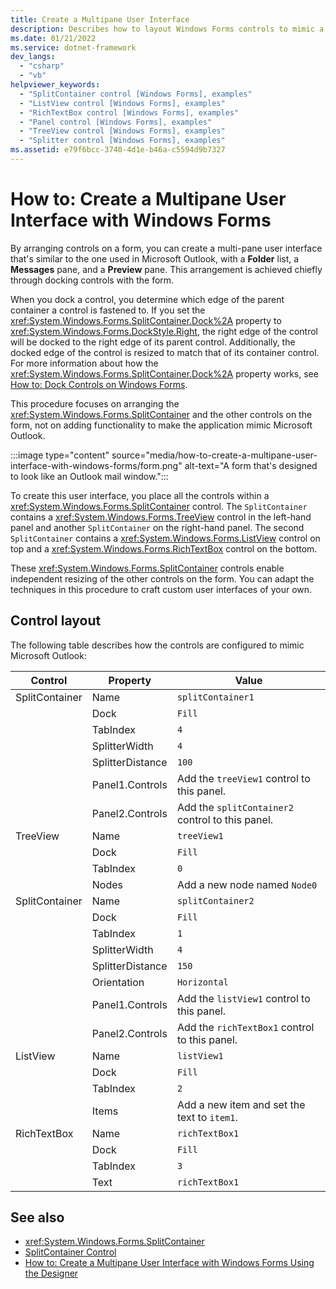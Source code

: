 ```yaml
---
title: Create a Multipane User Interface
description: Describes how to layout Windows Forms controls to mimic a Microsoft Outlook email application.
ms.date: 01/21/2022
ms.service: dotnet-framework
dev_langs: 
  - "csharp"
  - "vb"
helpviewer_keywords: 
  - "SplitContainer control [Windows Forms], examples"
  - "ListView control [Windows Forms], examples"
  - "RichTextBox control [Windows Forms], examples"
  - "Panel control [Windows Forms], examples"
  - "TreeView control [Windows Forms], examples"
  - "Splitter control [Windows Forms], examples"
ms.assetid: e79f6bcc-3740-4d1e-b46a-c5594d9b7327
---
```

# How to: Create a Multipane User Interface with Windows Forms

By arranging controls on a form, you can create a multi-pane user interface that's similar to the one used in Microsoft Outlook, with a **Folder** list, a **Messages** pane, and a **Preview** pane. This arrangement is achieved chiefly through docking controls with the form.

When you dock a control, you determine which edge of the parent container a control is fastened to. If you set the <xref:System.Windows.Forms.SplitContainer.Dock%2A> property to <xref:System.Windows.Forms.DockStyle.Right>, the right edge of the control will be docked to the right edge of its parent control. Additionally, the docked edge of the control is resized to match that of its container control. For more information about how the <xref:System.Windows.Forms.SplitContainer.Dock%2A> property works, see [How to: Dock Controls on Windows Forms](/dotnet/desktop/winforms/controls/how-to-dock-and-anchor).

This procedure focuses on arranging the <xref:System.Windows.Forms.SplitContainer> and the other controls on the form, not on adding functionality to make the application mimic Microsoft Outlook.

:::image type="content" source="media/how-to-create-a-multipane-user-interface-with-windows-forms/form.png" alt-text="A form that's designed to look like an Outlook mail window.":::

To create this user interface, you place all the controls within a <xref:System.Windows.Forms.SplitContainer> control. The `SplitContainer` contains a <xref:System.Windows.Forms.TreeView> control in the left-hand panel and another `SplitContainer` on the right-hand panel. The second `SplitContainer` contains a <xref:System.Windows.Forms.ListView> control on top and a <xref:System.Windows.Forms.RichTextBox> control on the bottom.

These <xref:System.Windows.Forms.SplitContainer> controls enable independent resizing of the other controls on the form. You can adapt the techniques in this procedure to craft custom user interfaces of your own.

## Control layout

The following table describes how the controls are configured to mimic Microsoft Outlook:

| Control        | Property         | Value                                            |
|----------------|------------------|--------------------------------------------------|
| SplitContainer | Name             | `splitContainer1`                                |
|                | Dock             | `Fill`                                           |
|                | TabIndex         | `4`                                              |
|                | SplitterWidth    | `4`                                              |
|                | SplitterDistance | `100`                                            |
|                | Panel1.Controls  | Add the `treeView1` control to this panel.       |
|                | Panel2.Controls  | Add the `splitContainer2` control to this panel. |
| TreeView       | Name             | `treeView1`                                      |
|                | Dock             | `Fill`                                           |
|                | TabIndex         | `0`                                              |
|                | Nodes            | Add a new node named `Node0`                     |
| SplitContainer | Name             | `splitContainer2`                                |
|                | Dock             | `Fill`                                           |
|                | TabIndex         | `1`                                              |
|                | SplitterWidth    | `4`                                              |
|                | SplitterDistance | `150`                                            |
|                | Orientation      | `Horizontal`                                     |
|                | Panel1.Controls  | Add the `listView1` control to this panel.       |
|                | Panel2.Controls  | Add the `richTextBox1` control to this panel.    |
| ListView       | Name             | `listView1`                                      |
|                | Dock             | `Fill`                                           |
|                | TabIndex         | `2`                                              |
|                | Items            | Add a new item and set the text to `item1`.      |
| RichTextBox    | Name             | `richTextBox1`                                   |
|                | Dock             | `Fill`                                           |
|                | TabIndex         | `3`                                              |
|                | Text             | `richTextBox1`                                   |

## See also

- <xref:System.Windows.Forms.SplitContainer>
- [SplitContainer Control](splitcontainer-control-windows-forms.md)
- [How to: Create a Multipane User Interface with Windows Forms Using the Designer](create-a-multipane-user-interface-with-wf-using-the-designer.md)
